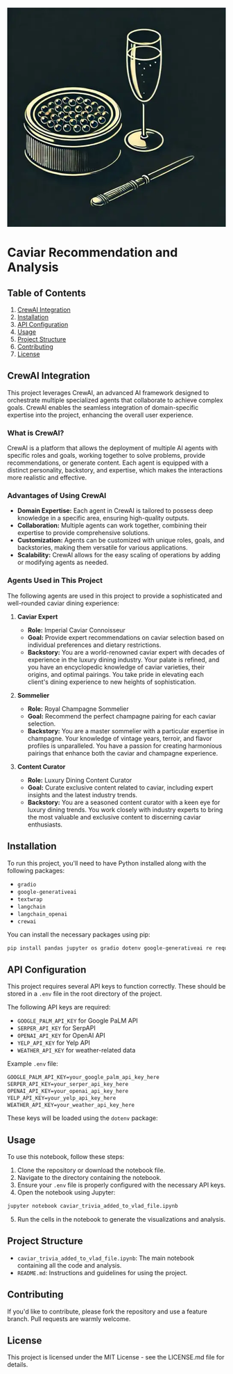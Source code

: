 ![An elegant and minimalistic image showing a tin of caviar and a champagne glass on a dark background](header.webp)

# Caviar Recommendation and Analysis

## Table of Contents

1. [CrewAI Integration](#crewai-integration)
2. [Installation](#installation)
3. [API Configuration](#api-configuration)
4. [Usage](#usage)
5. [Project Structure](#project-structure)
6. [Contributing](#contributing)
7. [License](#license)

## CrewAI Integration

This project leverages CrewAI, an advanced AI framework designed to orchestrate multiple specialized agents that collaborate to achieve complex goals. CrewAI enables the seamless integration of domain-specific expertise into the project, enhancing the overall user experience.

### What is CrewAI?

CrewAI is a platform that allows the deployment of multiple AI agents with specific roles and goals, working together to solve problems, provide recommendations, or generate content. Each agent is equipped with a distinct personality, backstory, and expertise, which makes the interactions more realistic and effective.

### Advantages of Using CrewAI

- **Domain Expertise:** Each agent in CrewAI is tailored to possess deep knowledge in a specific area, ensuring high-quality outputs.
- **Collaboration:** Multiple agents can work together, combining their expertise to provide comprehensive solutions.
- **Customization:** Agents can be customized with unique roles, goals, and backstories, making them versatile for various applications.
- **Scalability:** CrewAI allows for the easy scaling of operations by adding or modifying agents as needed.

### Agents Used in This Project

The following agents are used in this project to provide a sophisticated and well-rounded caviar dining experience:

1. **Caviar Expert**

   - **Role:** Imperial Caviar Connoisseur
   - **Goal:** Provide expert recommendations on caviar selection based on individual preferences and dietary restrictions.
   - **Backstory:** You are a world-renowned caviar expert with decades of experience in the luxury dining industry. Your palate is refined, and you have an encyclopedic knowledge of caviar varieties, their origins, and optimal pairings. You take pride in elevating each client's dining experience to new heights of sophistication.

2. **Sommelier**

   - **Role:** Royal Champagne Sommelier
   - **Goal:** Recommend the perfect champagne pairing for each caviar selection.
   - **Backstory:** You are a master sommelier with a particular expertise in champagne. Your knowledge of vintage years, terroir, and flavor profiles is unparalleled. You have a passion for creating harmonious pairings that enhance both the caviar and champagne experience.

3. **Content Curator**
   - **Role:** Luxury Dining Content Curator
   - **Goal:** Curate exclusive content related to caviar, including expert insights and the latest industry trends.
   - **Backstory:** You are a seasoned content curator with a keen eye for luxury dining trends. You work closely with industry experts to bring the most valuable and exclusive content to discerning caviar enthusiasts.

## Installation

To run this project, you'll need to have Python installed along with the following packages:

- `gradio`
- `google-generativeai`
- `textwrap`
- `langchain`
- `langchain_openai`
- `crewai`

You can install the necessary packages using pip:

```sh
pip install pandas jupyter os gradio dotenv google-generativeai re requests json textwrap langchain langchain_openai crewai
```

## API Configuration

This project requires several API keys to function correctly. These should be stored in a `.env` file in the root directory of the project.

The following API keys are required:

- `GOOGLE_PALM_API_KEY` for Google PaLM API
- `SERPER_API_KEY` for SerpAPI
- `OPENAI_API_KEY` for OpenAI API
- `YELP_API_KEY` for Yelp API
- `WEATHER_API_KEY` for weather-related data

Example `.env` file:

```env
GOOGLE_PALM_API_KEY=your_google_palm_api_key_here
SERPER_API_KEY=your_serper_api_key_here
OPENAI_API_KEY=your_openai_api_key_here
YELP_API_KEY=your_yelp_api_key_here
WEATHER_API_KEY=your_weather_api_key_here
```

These keys will be loaded using the `dotenv` package:

## Usage

To use this notebook, follow these steps:

1. Clone the repository or download the notebook file.
2. Navigate to the directory containing the notebook.
3. Ensure your `.env` file is properly configured with the necessary API keys.
4. Open the notebook using Jupyter:

```sh
jupyter notebook caviar_trivia_added_to_vlad_file.ipynb
```

5. Run the cells in the notebook to generate the visualizations and analysis.

## Project Structure

- `caviar_trivia_added_to_vlad_file.ipynb`: The main notebook containing all the code and analysis.
- `README.md`: Instructions and guidelines for using the project.

## Contributing

If you'd like to contribute, please fork the repository and use a feature branch. Pull requests are warmly welcome.

## License

This project is licensed under the MIT License - see the LICENSE.md file for details.